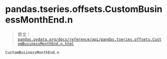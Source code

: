 # pandas.tseries.offsets.CustomBusinessMonthEnd.n

> 原文：[`pandas.pydata.org/docs/reference/api/pandas.tseries.offsets.CustomBusinessMonthEnd.n.html`](https://pandas.pydata.org/docs/reference/api/pandas.tseries.offsets.CustomBusinessMonthEnd.n.html)

```py
CustomBusinessMonthEnd.n
```
